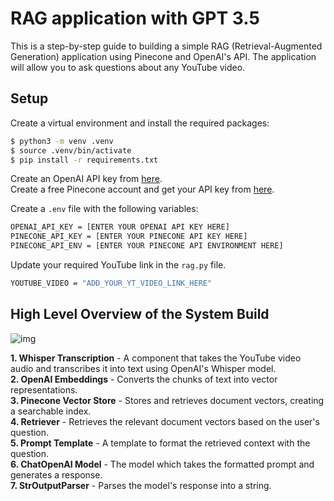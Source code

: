 # RAG application with GPT 3.5

This is a step-by-step guide to building a simple RAG (Retrieval-Augmented Generation) application using Pinecone and OpenAI's API. The application will allow you to ask questions about any YouTube video.

## Setup

Create a virtual environment and install the required packages:
```bash
$ python3 -m venv .venv
$ source .venv/bin/activate
$ pip install -r requirements.txt
```

Create an OpenAI API key from [here](https://platform.openai.com/api-keys).<br>
Create a free Pinecone account and get your API key from [here](https://www.pinecone.io/).

Create a `.env` file with the following variables:

```bash
OPENAI_API_KEY = [ENTER YOUR OPENAI API KEY HERE]
PINECONE_API_KEY = [ENTER YOUR PINECONE API KEY HERE]
PINECONE_API_ENV = [ENTER YOUR PINECONE API ENVIRONMENT HERE]
```
Update your required YouTube link in the `rag.py` file.
```bash
YOUTUBE_VIDEO = "ADD_YOUR_YT_VIDEO_LINK_HERE"
```

## High Level Overview of the System Build
![img](https://github.com/shoaibmohammed7/rag-application/assets/55995109/f8683b2a-d96f-478f-8e8e-8ce1e6ef718a)


 __1. Whisper Transcription__ - A component that takes the YouTube video audio and transcribes it into text using OpenAI's Whisper model.<br>
__2. OpenAI Embeddings__ - Converts the chunks of text into vector representations.<br>
__3. Pinecone Vector Store__ - Stores and retrieves document vectors, creating a searchable index.<br>
__4. Retriever__ - Retrieves the relevant document vectors based on the user's question.<br>
__5. Prompt Template__ - A template to format the retrieved context with the question.<br>
__6. ChatOpenAI Model__ - The model which takes the formatted prompt and generates a response.<br>
__7. StrOutputParser__ - Parses the model's response into a string.<br>


